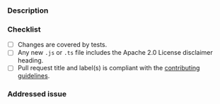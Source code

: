 ### Description

<!-- Provide a brief description of your changes -->

### Checklist

- [ ] Changes are covered by tests.
- [ ] Any new `.js` or `.ts` file includes the Apache 2.0 License disclaimer heading.
- [ ] Pull request title and label(s) is compliant with the [contributing guidelines](https://github.com/mia-platform-marketplace/public-catalog/blob/main/CONTRIBUTING.md#work-with-the-sync-script).

### Addressed issue

<!-- Link here any relevant issue (e.g., "Closes #XYZ") -->
